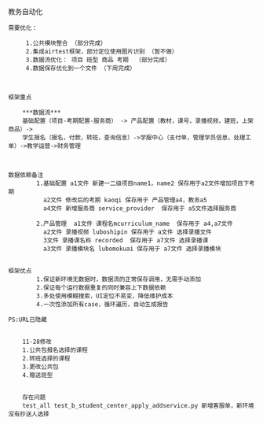 教务自动化

    需要优化：

         1.公共模块整合 （部分完成）
         2.集成airtest框架，部分定位使用图片识别 （暂不做）
         3.数据流优化： 项目 班型 商品 考期  （部分完成）
         4.数据保存优化到一个文件 （下周完成）



    框架重点
        
        ***数据流***
        基础配置（项目-考期配置-服务商） -> 产品配置（教材，课号，录播视频，建班，上架商品）->
        学生报名（报名，付款，转班，查询信息）->学服中心（支付单，管理学员信息，处理工单）->教学运营->财务管理



    数据依赖备注
            1.基础配置 a1文件 新建一二级项目name1，name2 保存用于a2文件增加项目下考期
              a2文件 修改后的考期 kaoqi 保存用于 产品管理a4，教务a5
              a4文件 新增服务商 service_provider  保存用于 a5文件选择服务商

            2.产品管理  a1文件 课程名mcurriculum_name  保存用于 a4,a7文件
              a2文件 录播视频 luboshipin 保存用于 a文件 选择录播文件
              3文件 录播课名称 recorded  保存用于 a7文件 选择录播课
              a3文件 录播模块名 lubomokuai 保存用于 a7文件 选择录播模块


    框架优点
            1.保证新环境无数据时，数据流的正常保存调用，无需手动添加
            2.保证每个运行数据重复的同时兼容上下数据依赖
            3.多处使用模糊搜索，UI定位不易变，降低维护成本
            4.一次性添加所有case，循环遍历，自动生成报告

    PS:URL已隐藏


        11-28修改
        1.公共包报名选择的课程
        2.转班选择的课程
        3.更改公共包
        4.赠送班型


        存在问题
        test_all test_b_student_center_apply_addservice.py 新增客服单，新环境没有抄送人选择